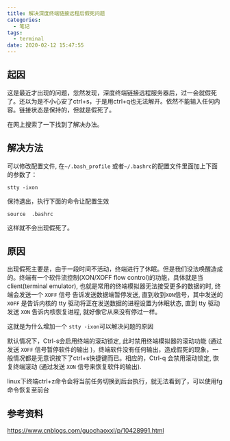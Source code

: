 ```yaml
---
title: 解决深度终端链接远程后假死问题
categories:
  - 笔记
tags:
  - terminal
date: 2020-02-12 15:47:55
---
```

## 起因
这是最近才出现的问题，忽然发现，深度终端链接远程服务器后，过一会就假死了。还以为是不小心安了ctrl+s，于是用ctrl+q也无法解开。依然不能输入任何内容。链接状态是保持的，但就是假死了。

在网上搜索了一下找到了解决办法。

## 解决方法

可以修改配置文件, 在`~/.bash_profile` 或者`~/.bashrc`的配置文件里面加上下面的参数了：
```
stty -ixon
```
保持退出，执行下面的命令让配置生效
```
source  .bashrc
```
这样就不会出现假死了。

<!-- more -->

## 原因

出现假死主要是，由于一段时间不活动，终端进行了休眠。但是我们没法唤醒造成的。终端有一个软件流控制(XON/XOFF flow control)的功能，具体就是当client(terminal emulator), 也就是常用的终端模拟器无法接受更多的数据的时, 终端会发送一个 `XOFF` 信号 告诉发送数据端暂停发送, 直到收到`XON`信号，其中发送的 `XOFF` 是告诉内核的 tty 驱动将正在发送数据的进程设置为休眠状态, 直到 tty 驱动发送 `XON` 告诉内核恢复进程, 就好像它从来没有停过一样。

这就是为什么增加一个 `stty -ixon`可以解决问题的原因

默认情况下，Ctrl-s会启用终端的滚动锁定, 此时禁用终端模拟器的滚动功能 (通过发送 `XOFF` 信号暂停软件的输出 )，终端软件没有任何输出，造成假死的现象，一般情况都是无意识按下了ctrl+s快捷键而已。相应的，Ctrl-q 会禁用滚动锁定, 恢复终端滚动 (通过发送 `XON` 信号来恢复软件的输出). 

linux下终端ctrl+z命令会将当前任务切换到后台执行，就无法看到了，可以使用fg命令恢复至前台

## 参考资料
https://www.cnblogs.com/guochaoxxl/p/10428991.html
